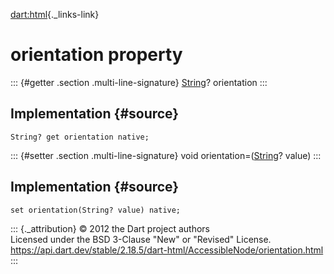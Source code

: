 [dart:html](../../dart-html/dart-html-library){._links-link}

orientation property
====================

::: {#getter .section .multi-line-signature}
[String](../../dart-core/string-class)? orientation
:::

Implementation {#source}
--------------

``` {.language-dart data-language="dart"}
String? get orientation native;
```

::: {#setter .section .multi-line-signature}
void orientation=([String](../../dart-core/string-class)? value)
:::

Implementation {#source}
--------------

``` {.language-dart data-language="dart"}
set orientation(String? value) native;
```

::: {._attribution}
© 2012 the Dart project authors\
Licensed under the BSD 3-Clause \"New\" or \"Revised\" License.\
<https://api.dart.dev/stable/2.18.5/dart-html/AccessibleNode/orientation.html>
:::
